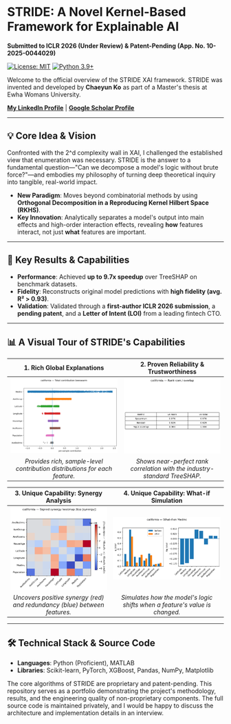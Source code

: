 # STRIDE: A Novel Kernel-Based Framework for Explainable AI

**Submitted to ICLR 2026 (Under Review) & Patent-Pending (App. No. 10-2025-0044029)**

[![License: MIT](https://img.shields.io/badge/License-MIT-yellow.svg)](https://opensource.org/licenses/MIT)
[![Python 3.9+](https://img.shields.io/badge/python-3.9+-blue.svg)](https://www.python.org/downloads/release/python-390/)

Welcome to the official overview of the STRIDE XAI framework. STRIDE was invented and developed by **Chaeyun Ko** as part of a Master's thesis at Ewha Womans University.

[**My LinkedIn Profile**](https://www.linkedin.com/in/chaeyunko/?locale=en_US) | [**Google Scholar Profile**](https://scholar.google.com/citations?user=z2gnrNUAAAAJ&hl=en&authuser=1)

---

## 💡 Core Idea & Vision

Confronted with the 2^d complexity wall in XAI, I challenged the established view that enumeration was necessary. STRIDE is the answer to a fundamental question—"Can we decompose a model's logic without brute force?"—and embodies my philosophy of turning deep theoretical inquiry into tangible, real-world impact.

-   **New Paradigm**: Moves beyond combinatorial methods by using **Orthogonal Decomposition in a Reproducing Kernel Hilbert Space (RKHS)**.
-   **Key Innovation**: Analytically separates a model's output into main effects and high-order interaction effects, revealing **how** features interact, not just **what** features are important.

---

## 🚀 Key Results & Capabilities

-   **Performance**: Achieved **up to 9.7x speedup** over TreeSHAP on benchmark datasets.
-   **Fidelity**: Reconstructs original model predictions with **high fidelity (avg. R² > 0.93)**.
-   **Validation**: Validated through a **first-author ICLR 2026 submission**, a **pending patent**, and a **Letter of Intent (LOI)** from a leading fintech CTO.

---

## 📊 A Visual Tour of STRIDE's Capabilities

| 1. Rich Global Explanations                      | 2. Proven Reliability & Trustworthiness          |
| :-----------------------------------------------: | :-----------------------------------------------: |
| ![STRIDE Beeswarm Plot](assets/stride_beeswarm.png) | ![Rank Correlation Table](assets/rank_corr.png)       |
| *Provides rich, sample-level contribution distributions for each feature.* | *Shows near-perfect rank correlation with the industry-standard TreeSHAP.* |

| 3. Unique Capability: Synergy Analysis           | 4. Unique Capability: What-if Simulation        |
| :-----------------------------------------------: | :-----------------------------------------------: |
| ![Signed Synergy Heatmap](assets/ins_synergy_heatmap.png) | ![What-if Analysis Plot](assets/whatif.png)           |
| *Uncovers positive synergy (red) and redundancy (blue) between features.* | *Simulates how the model's logic shifts when a feature's value is changed.* |

---

## 🛠️ Technical Stack & Source Code

-   **Languages**: Python (Proficient), MATLAB 
-   **Libraries**: Scikit-learn, PyTorch, XGBoost, Pandas, NumPy, Matplotlib 

The core algorithms of STRIDE are proprietary and patent-pending. This repository serves as a portfolio demonstrating the project's methodology, results, and the engineering quality of non-proprietary components. The full source code is maintained privately, and I would be happy to discuss the architecture and implementation details in an interview.